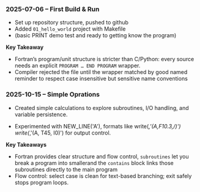 
### 2025-07-06 – First Build & Run

* Set up repository structure, pushed to github
* Added `01_hello_world` project with Makefile
* (basic PRINT demo test and ready to getting know the program)

**Key Takeaway**
- Fortran’s program/unit structure is stricter than C/Python: every source needs an explicit `PROGRAM … END PROGRAM` wrapper. 
- Compiler rejected the file until the wrapper matched by good named reminder to respect case insensitive but sensitive name conventions

 ### 2025-10-15 – Simple Oprations 

 * Created simple calculations to explore subroutines, I/O handling, and variable persistence.

 * Experimented with NEW_LINE('A'), formats like write(*,'(A,F10.3,/)') write(*,'(A, T45, I0)') for output control.

 **Key Takeaways**
 - Fortran provides clear structure and flow control, `subroutines` let you break a program into smallerand the `contains` block links those subroutines directly to the main program
 - Flow control: select case is clean for text-based branching; exit safely stops program loops.
